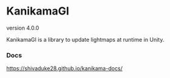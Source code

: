 # KanikamaGI

version 4.0.0

KanikamaGI is a library to update lightmaps at runtime in Unity.

### Docs

https://shivaduke28.github.io/kanikama-docs/
